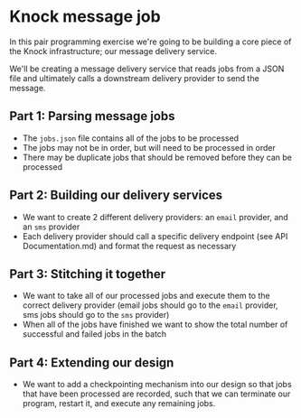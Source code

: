 # Knock message job

In this pair programming exercise we're going to be building a core piece of the Knock
infrastructure; our message delivery service.

We'll be creating a message delivery service that reads jobs from a JSON file and ultimately calls
a downstream delivery provider to send the message.

## Part 1: Parsing message jobs

- The `jobs.json` file contains all of the jobs to be processed
- The jobs may not be in order, but will need to be processed in order
- There may be duplicate jobs that should be removed before they can be processed

## Part 2: Building our delivery services

- We want to create 2 different delivery providers: an `email` provider, and an `sms` provider
- Each delivery provider should call a specific delivery endpoint (see API Documentation.md) and
  format the request as necessary

## Part 3: Stitching it together

- We want to take all of our processed jobs and execute them to the correct delivery provider
  (email jobs should go to the `email` provider, sms jobs should go to the `sms` provider)
- When all of the jobs have finished we want to show the total number of successful and failed jobs
  in the batch

## Part 4: Extending our design

- We want to add a checkpointing mechanism into our design so that jobs that have been processed are
  recorded, such that we can terminate our program, restart it, and execute any remaining jobs.
